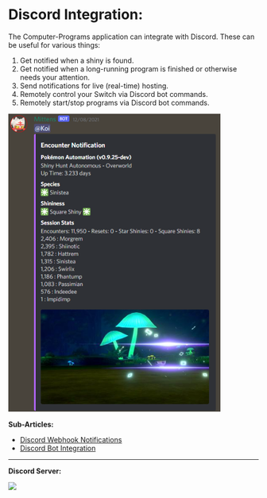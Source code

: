 # Discord Integration:

The Computer-Programs application can integrate with Discord. These can be useful for various things:

1. Get notified when a shiny is found.
2. Get notified when a long-running program is finished or otherwise needs your attention.
3. Send notifications for live (real-time) hosting.
4. Remotely control your Switch via Discord bot commands.
5. Remotely start/stop programs via Discord bot commands.

<img src="images/discord-notifications-0.png" height="600">


**Sub-Articles:**
- [Discord Webhook Notifications](DiscordWebhooks.md)
- [Discord Bot Integration](DiscordBot.md)




<hr>

**Discord Server:** 

[<img src="https://canary.discordapp.com/api/guilds/695809740428673034/widget.png?style=banner2">](https://discord.gg/cQ4gWxN)


